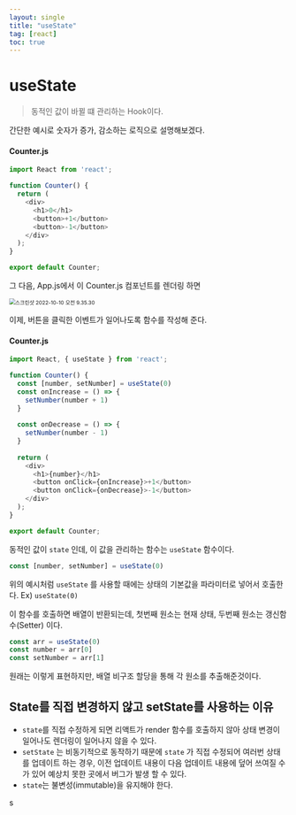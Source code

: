 ```yaml
---
layout: single
title: "useState"
tag: [react]
toc: true
---
```




# useState

> 동적인 값이 바뀔 떄 관리하는 Hook이다.



간단한 예시로 숫자가 증가, 감소하는 로직으로 설명해보겠다.

#### Counter.js

```js
import React from 'react';

function Counter() {
  return (
    <div>
      <h1>0</h1>
      <button>+1</button>
      <button>-1</button>
    </div>
  );
}

export default Counter;
```



그 다음, App.js에서 이 Counter.js 컴포넌트를 렌더링 하면



<img src="../images/22-10-10-useState/스크린샷 2022-10-10 오전 9.35.30.png" alt="스크린샷 2022-10-10 오전 9.35.30" style="zoom:67%;" />

이제, 버튼을 클릭한 이벤트가 일어나도록 함수를 작성해 준다.



#### Counter.js

```js
import React, { useState } from 'react';

function Counter() {
  const [number, setNumber] = useState(0)
  const onIncrease = () => {
    setNumber(number + 1)
  }
  
  const onDecrease = () => {
    setNumber(number - 1)
  }
  
  return (
    <div>
      <h1>{number}</h1>
      <button onClick={onIncrease}>+1</button>
      <button onClick={onDecrease}>-1</button>
    </div>
  );
}

export default Counter;
```



동적인 값이 ```state``` 인데, 이 값을 관리하는 함수는 ```useState``` 함수이다.

```js
const [number, setNumber] = useState(0)
```

위의 예시처럼 ```useState``` 를 사용할 때에는 상태의 기본값을 파라미터로 넣어서 호출한다. Ex) ```useState(0)```

이 함수를 호출하면 배열이 반환되는데, 첫번째 원소는 현재 상태, 두번째 원소는 갱신함수(Setter) 이다.

```js
const arr = useState(0)
const number = arr[0]
const setNumber = arr[1]
```

원래는 이렇게 표현하지만, 배열 비구조 할당을 통해 각 원소를 추출해준것이다.



## State를 직접 변경하지 않고 setState를 사용하는 이유



- ```state```를 직접 수정하게 되면 리액트가 render 함수를 호출하지 않아 상태 변경이 일어나도 렌더링이 일어나지 않을 수 있다.
- ```setState``` 는 비동기적으로 동작하기 때문에 ```state``` 가 직접 수정되어 여러번 상태를 업데이트 하는 경우, 이전 업데이트 내용이 다음 업데이트  내용에 덮어 쓰여질 수가 있어 예상치 못한 곳에서 버그가 발생 할 수 있다.
- ```state```는 불변성(immutable)을 유지해야 한다.

s













 











